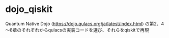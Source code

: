 # dojo_qiskit
Quantum Native Dojo (https://dojo.qulacs.org/ja/latest/index.html) の第2、4～8章のそれぞれからqulacsの実装コードを選び、それらをqiskitで再現
